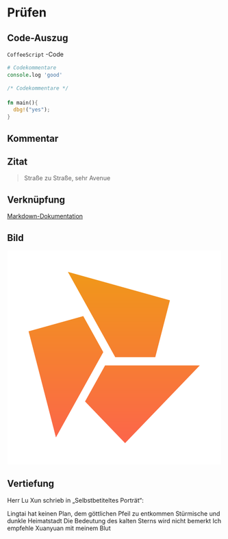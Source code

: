 [Markieren Sie globale Kommentare]:#

# Prüfen

## Code-Auszug

`CoffeeScript` -Code

```coffee
# Codekommentare
console.log 'good'


```

```rust
/* Codekommentare */

fn main(){
  dbg!("yes");
}
```

## Kommentar

<!-- HTML 注释 --> 

<!-- 多行注释 --> 

## Zitat

> Straße zu Straße, sehr Avenue

## Verknüpfung

[Markdown-Dokumentation](https://github.com/xxai-art/xxai-art-md)

## Bild

![xxAI.Art Markenidentität](https://raw.githubusercontent.com/xxai-art/web/main/file/svg/logo.svg)

## Vertiefung

Herr Lu Xun schrieb in „Selbstbetiteltes Porträt“:

  Lingtai hat keinen Plan, dem göttlichen Pfeil zu entkommen
  Stürmische und dunkle Heimatstadt
  Die Bedeutung des kalten Sterns wird nicht bemerkt
  Ich empfehle Xuanyuan mit meinem Blut


